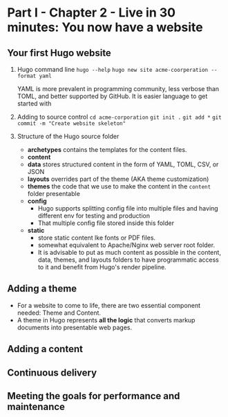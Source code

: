 # Part I - Chapter 2 - Live in 30 minutes: You now have a website


## Your first Hugo website

1. Hugo command line
    `hugo --help`
    `hugo new site acme-coorperation --format yaml`
    
    YAML is more prevalent in programming community, less verbose than TOML, and better supported by GitHub.
    It is easier language to get started with
2. Adding to source control
    `cd acme-corporation`
    `git init .`
    `git add *`
    `git commit -m "Create website skeleton"`
3. Structure of the Hugo source folder
    - **archetypes**
        contains the templates for the content files.
    - **content**
    - **data**
        stores structured content in the form of YAML, TOML, CSV, or JSON
    - **layouts**
        overrides part of the theme (AKA theme customization)
    - **themes**
        the code that we use to make the content in the `content` folder presentable
    - **config**
        - Hugo supports splitting config file into multiple files and having different env for testing and production
        - That multiple config file stored inside this folder
    - **static**
        - store static content lke fonts or PDF files.
        - somewhat equivalent to Apache/Nginx web server root folder.
        - It is advisable to put as much content as possible in the content, data, themes, and layouts folders to have programmatic access to it and benefit from Hugo's render pipeline.
    
    
## Adding a theme
- For a website to come to life, there are two essential component needed: Theme and Content.
- A theme in Hugo represents **all the logic** that converts markup documents into presentable web pages.


## Adding a content

## Continuous delivery

## Meeting the goals for performance and maintenance
